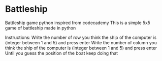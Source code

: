 # Battleship
Battleship game python inspired from codecademy
This is a simple 5x5 game of battleship made in python 

Instructions: 
  Write the number of row you think the ship of the computer is (integer between 1 and 5) and press enter
  Write the number of column you think the ship of the computer is (integer between 1 and 5) and press enter
  Until you guess the position of the boat keep doing that
  
